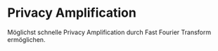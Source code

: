 # Privacy Amplification
Möglichst schnelle Privacy Amplification durch Fast Fourier Transform ermöglichen.
